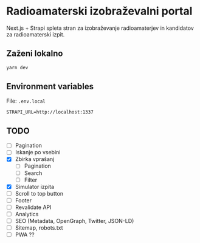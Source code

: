 # Radioamaterski izobraževalni portal

Next.js + Strapi spleta stran za izobraževanje radioamaterjev in kandidatov za radioamaterski izpit.

## Zaženi lokalno

```bash
yarn dev
```

## Environment variables

File: `.env.local`

```
STRAPI_URL=http://localhost:1337
```

## TODO

- [ ] Pagination
- [ ] Iskanje po vsebini
- [x] Zbirka vprašanj
  - [ ] Pagination
  - [ ] Search
  - [ ] Filter
- [x] Simulator izpita
- [ ] Scroll to top button
- [ ] Footer
- [ ] Revalidate API
- [ ] Analytics
- [ ] SEO (Metadata, OpenGraph, Twitter, JSON-LD)
- [ ] Sitemap, robots.txt
- [ ] PWA ??
